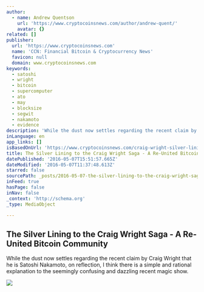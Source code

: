 ```yaml
---
author:
  - name: Andrew Quentson
    url: 'https://www.cryptocoinsnews.com/author/andrew-quent/'
    avatar: {}
related: []
publisher:
  url: 'https://www.cryptocoinsnews.com'
  name: 'CCN: Financial Bitcoin & Cryptocurrency News'
  favicon: null
  domain: www.cryptocoinsnews.com
keywords:
  - satoshi
  - wright
  - bitcoin
  - supercomputer
  - ato
  - may
  - blocksize
  - segwit
  - nakamoto
  - evidence
description: 'While the dust now settles regarding the recent claim by Craig Wright that he is Satoshi Nakamoto, on reflection, I think there is a simple and rational explanation to the seemingly confusing and dazzling recent magic show.'
inLanguage: en
app_links: []
isBasedOnUrl: 'https://www.cryptocoinsnews.com/craig-wright-silver-lining-re-united-bitcoin/'
title: The Silver Lining to the Craig Wright Saga - A Re-United Bitcoin Community
datePublished: '2016-05-07T15:51:57.665Z'
dateModified: '2016-05-07T11:37:48.613Z'
starred: false
sourcePath: _posts/2016-05-07-the-silver-lining-to-the-craig-wright-saga-a-re-united-bit.md
inFeed: true
hasPage: false
inNav: false
_context: 'http://schema.org'
_type: MediaObject

---
```

<article style=""><h1>The Silver Lining to the Craig Wright Saga - A Re-United Bitcoin Community</h1><p>While the dust now settles regarding the recent claim by Craig Wright that he is Satoshi Nakamoto, on reflection, I think there is a simple and rational explanation to the seemingly confusing and dazzling recent magic show.</p><img src="https://www.cryptocoinsnews.com/wp-content/uploads/2016/05/Unified.jpg" /></article>